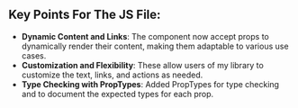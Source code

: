 ## Key Points For The JS File:
* **Dynamic Content and Links**: The component now accept props to dynamically render their content, making them adaptable to various use cases.
* **Customization and Flexibility**: These allow users of my library to customize the text, links, and actions as needed.
* **Type Checking with PropTypes**: Added PropTypes for type checking and to document the expected types for each prop.